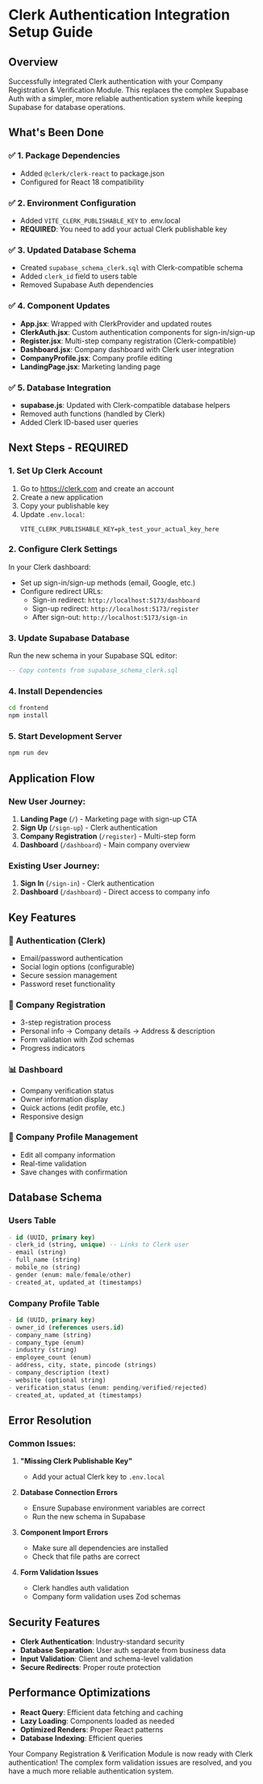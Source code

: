 # Clerk Authentication Integration Setup Guide

## Overview
Successfully integrated Clerk authentication with your Company Registration & Verification Module. This replaces the complex Supabase Auth with a simpler, more reliable authentication system while keeping Supabase for database operations.

## What's Been Done

### ✅ 1. Package Dependencies
- Added `@clerk/clerk-react` to package.json
- Configured for React 18 compatibility

### ✅ 2. Environment Configuration
- Added `VITE_CLERK_PUBLISHABLE_KEY` to .env.local
- **REQUIRED**: You need to add your actual Clerk publishable key

### ✅ 3. Updated Database Schema
- Created `supabase_schema_clerk.sql` with Clerk-compatible schema
- Added `clerk_id` field to users table
- Removed Supabase Auth dependencies

### ✅ 4. Component Updates
- **App.jsx**: Wrapped with ClerkProvider and updated routes
- **ClerkAuth.jsx**: Custom authentication components for sign-in/sign-up
- **Register.jsx**: Multi-step company registration (Clerk-compatible)
- **Dashboard.jsx**: Company dashboard with Clerk user integration
- **CompanyProfile.jsx**: Company profile editing
- **LandingPage.jsx**: Marketing landing page

### ✅ 5. Database Integration
- **supabase.js**: Updated with Clerk-compatible database helpers
- Removed auth functions (handled by Clerk)
- Added Clerk ID-based user queries

## Next Steps - REQUIRED

### 1. Set Up Clerk Account
1. Go to https://clerk.com and create an account
2. Create a new application
3. Copy your publishable key
4. Update `.env.local`:
   ```
   VITE_CLERK_PUBLISHABLE_KEY=pk_test_your_actual_key_here
   ```

### 2. Configure Clerk Settings
In your Clerk dashboard:
- Set up sign-in/sign-up methods (email, Google, etc.)
- Configure redirect URLs:
  - Sign-in redirect: `http://localhost:5173/dashboard`
  - Sign-up redirect: `http://localhost:5173/register`
  - After sign-out: `http://localhost:5173/sign-in`

### 3. Update Supabase Database
Run the new schema in your Supabase SQL editor:
```sql
-- Copy contents from supabase_schema_clerk.sql
```

### 4. Install Dependencies
```bash
cd frontend
npm install
```

### 5. Start Development Server
```bash
npm run dev
```

## Application Flow

### New User Journey:
1. **Landing Page** (`/`) - Marketing page with sign-up CTA
2. **Sign Up** (`/sign-up`) - Clerk authentication
3. **Company Registration** (`/register`) - Multi-step form
4. **Dashboard** (`/dashboard`) - Main company overview

### Existing User Journey:
1. **Sign In** (`/sign-in`) - Clerk authentication
2. **Dashboard** (`/dashboard`) - Direct access to company info

## Key Features

### 🔐 Authentication (Clerk)
- Email/password authentication
- Social login options (configurable)
- Secure session management
- Password reset functionality

### 📝 Company Registration
- 3-step registration process
- Personal info → Company details → Address & description
- Form validation with Zod schemas
- Progress indicators

### 📊 Dashboard
- Company verification status
- Owner information display
- Quick actions (edit profile, etc.)
- Responsive design

### 🏢 Company Profile Management
- Edit all company information
- Real-time validation
- Save changes with confirmation

## Database Schema

### Users Table
```sql
- id (UUID, primary key)
- clerk_id (string, unique) -- Links to Clerk user
- email (string)
- full_name (string)
- mobile_no (string)
- gender (enum: male/female/other)
- created_at, updated_at (timestamps)
```

### Company Profile Table
```sql
- id (UUID, primary key)
- owner_id (references users.id)
- company_name (string)
- company_type (enum)
- industry (string)
- employee_count (enum)
- address, city, state, pincode (strings)
- company_description (text)
- website (optional string)
- verification_status (enum: pending/verified/rejected)
- created_at, updated_at (timestamps)
```

## Error Resolution

### Common Issues:

1. **"Missing Clerk Publishable Key"**
   - Add your actual Clerk key to `.env.local`

2. **Database Connection Errors**
   - Ensure Supabase environment variables are correct
   - Run the new schema in Supabase

3. **Component Import Errors**
   - Make sure all dependencies are installed
   - Check that file paths are correct

4. **Form Validation Issues**
   - Clerk handles auth validation
   - Company form validation uses Zod schemas

## Security Features

- **Clerk Authentication**: Industry-standard security
- **Database Separation**: User auth separate from business data
- **Input Validation**: Client and schema-level validation
- **Secure Redirects**: Proper route protection

## Performance Optimizations

- **React Query**: Efficient data fetching and caching
- **Lazy Loading**: Components loaded as needed
- **Optimized Renders**: Proper React patterns
- **Database Indexing**: Efficient queries

Your Company Registration & Verification Module is now ready with Clerk authentication! The complex form validation issues are resolved, and you have a much more reliable authentication system.